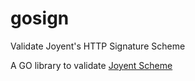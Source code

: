 # gosign
Validate Joyent's HTTP Signature Scheme

A GO library to validate [Joyent Scheme](https://github.com/joyent/node-http-signature/blob/master/http_signing.md)
